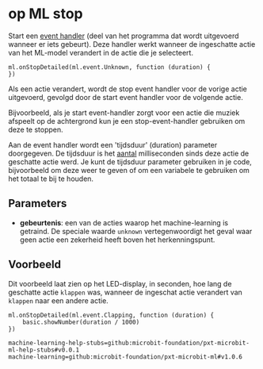 # op ML stop

Start een [event handler](/reference/event-handler) (deel van het programma dat wordt uitgevoerd wanneer er iets gebeurt). Deze handler werkt wanneer de ingeschatte actie van het ML-model verandert in de actie die je selecteert.

```sig
ml.onStopDetailed(ml.event.Unknown, function (duration) {
})
```

Als een actie verandert, wordt de stop event handler voor de vorige actie uitgevoerd, gevolgd door de start event handler voor de volgende actie.

Bijvoorbeeld, als je start event-handler zorgt voor een actie die muziek afspeelt op de achtergrond kun je een stop-event-handler gebruiken om deze te stoppen.

Aan de event handler wordt een 'tijdsduur' (duration) parameter doorgegeven. De tijdsduur is het [aantal](/types/nummer) milliseconden sinds deze actie de geschatte actie werd. Je kunt de tijdsduur parameter gebruiken in je code, bijvoorbeeld om deze weer te geven of om een variabele te gebruiken om het totaal te bij te houden.

## Parameters

- **gebeurtenis**: een van de acties waarop het machine-learning is getraind. De speciale waarde `unknown` vertegenwoordigt het geval waar geen actie een zekerheid heeft boven het herkenningspunt.

## Voorbeeld

Dit voorbeeld laat zien op het LED-display, in seconden, hoe lang de geschatte actie `klappen` was, wanneer de ingeschat actie verandert van `klappen` naar een andere actie.

```blocks
ml.onStopDetailed(ml.event.Clapping, function (duration) {
    basic.showNumber(duration / 1000)
})
```

```package
machine-learning-help-stubs=github:microbit-foundation/pxt-microbit-ml-help-stubs#v0.0.1
machine-learning=github:microbit-foundation/pxt-microbit-ml#v1.0.6
```
